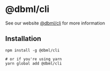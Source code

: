 # @dbml/cli

See our website [@dbml/cli](https://www.dbml.org/cli/) for more information

## Installation
```shell
npm install -g @dbml/cli

# or if you're using yarn
yarn global add @dbml/cli
```